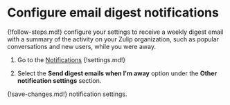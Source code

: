 # Configure email digest notifications

{!follow-steps.md!} configure your settings to receive a weekly digest email
with a summary of the activity on your Zulip organization, such as popular
conversations and new users, while you were away.

1. Go to the [Notifications](/#settings/notifications)
{!settings.md!}

2. Select the **Send digest emails when I'm away** option under the
**Other notification settings** section.

{!save-changes.md!} notification settings.
